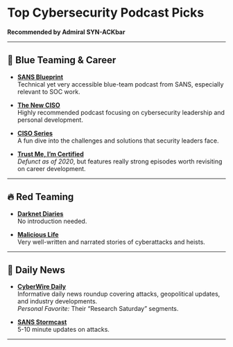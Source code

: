 # Top Cybersecurity Podcast Picks

**Recommended by Admiral SYN-ACKbar**

---

## 🎯 **Blue Teaming & Career**
- **[SANS Blueprint](https://www.sans.org/blueprint-podcast/)**  
  Technical yet very accessible blue-team podcast from SANS, especially relevant to SOC work.

- **[The New CISO](https://www.cisopodcast.com/)**  
  Highly recommended podcast focusing on cybersecurity leadership and personal development.

- **[CISO Series](https://cisoseries.com/)**  
  A fun dive into the challenges and solutions that security leaders face.

- **[Trust Me, I’m Certified](https://trustmeimcertified.com/)**  
  *Defunct as of 2020*, but features really strong episodes worth revisiting on career development.

---

## 🔥 **Red Teaming**
- **[Darknet Diaries](https://darknetdiaries.com/)**  
  No introduction needed.

- **[Malicious Life](https://malicious.life/)**  
  Very well-written and narrated stories of cyberattacks and heists.

---

## 📰 **Daily News**
- **[CyberWire Daily](https://thecyberwire.com/podcasts/daily-podcast)**  
  Informative daily news roundup covering attacks, geopolitical updates, and industry developments.  
  *Personal Favorite:* Their “Research Saturday” segments.

- **[SANS Stormcast](https://isc.sans.edu/podcast.html)**  
  5-10 minute updates on attacks.

---
